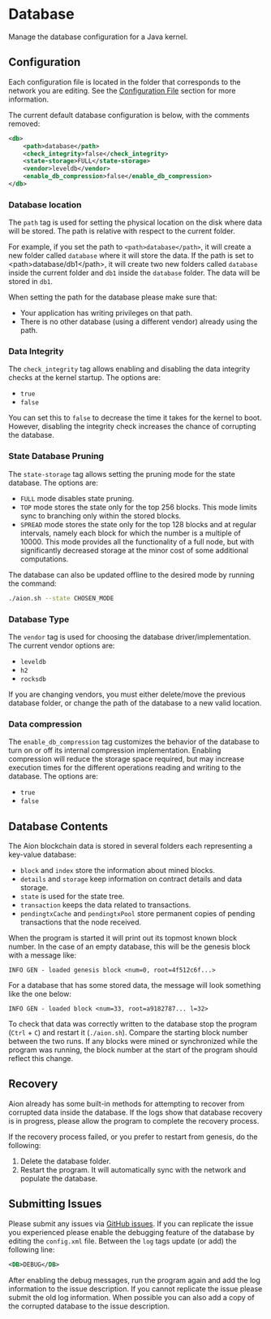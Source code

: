 # Database

Manage the database configuration for a Java kernel.

## Configuration

Each configuration file is located in the folder that corresponds to the network you are editing. See the [Configuration File](kernels/java/configuration-file) section for more information.

The current default database configuration is below, with the comments removed:

```xml
<db>
    <path>database</path>
    <check_integrity>false</check_integrity>
    <state-storage>FULL</state-storage>
    <vendor>leveldb</vendor>
    <enable_db_compression>false</enable_db_compression>
</db>
```

### Database location

The `path` tag is used for setting the physical location on the disk where data will be stored. The path is relative with respect to the current folder.

For example, if you set the path to `<path>database</path>`, it will create a new folder called `database` where it will store the data. If the path is set to \<path\>database/db1\</path\>, it will create two new folders called `database` inside the current folder and `db1` inside the `database` folder. The data will be stored in `db1`.

When setting the path for the database please make sure that:

- Your application has writing privileges on that path.
- There is no other database (using a different vendor) already using the path.

### Data Integrity

The `check_integrity` tag allows enabling and disabling the data integrity checks at the kernel startup. The options are:

- `true`
- `false`

You can set this to `false` to decrease the time it takes for the kernel to boot. However, disabling the integrity check increases the chance of corrupting the database.

### State Database Pruning

The `state-storage` tag allows setting the pruning mode for the state database. The options are:

- `FULL` mode disables state pruning.
- `TOP` mode stores the state only for the top 256 blocks. This mode limits sync to branching only within the stored blocks.
- `SPREAD` mode stores the state only for the top 128 blocks and at regular intervals, namely each block for which the number is a multiple of 10000. This mode provides all the functionality of a full node, but with significantly decreased storage at the minor cost of some additional computations.

The database can also be updated offline to the desired mode by running the command:

```bash
./aion.sh --state CHOSEN_MODE
```

### Database Type

The `vendor` tag is used for choosing the database driver/implementation. The current vendor options are:

- `leveldb`
- `h2`
- `rocksdb`

If you are changing vendors, you must either delete/move the previous database folder, or change the path of the database to a new valid location.

### Data compression

The `enable_db_compression` tag customizes the behavior of the database to turn on or off its internal compression implementation. Enabling compression will reduce the storage space required, but may increase execution times for the different operations reading and writing to the database. The options are:

- `true`
- `false`

## Database Contents

The Aion blockchain data is stored in several folders each representing a key-value database:

- `block` and `index` store the information about mined blocks.
- `details` and `storage` keep information on contract details and data storage.
- `state` is used for the state tree.
- `transaction` keeps the data related to transactions.
- `pendingtxCache` and `pendingtxPool` store permanent copies of pending transactions that the node received.

When the program is started it will print out its topmost known block number. In the case of an empty database, this will be the genesis block with a message like:

```text
INFO GEN - loaded genesis block <num=0, root=4f512c6f...>
```

For a database that has some stored data, the message will look something like the one below:

```text
INFO GEN - loaded block <num=33, root=a9182787... l=32>
```

To check that data was correctly written to the database stop the program (`Ctrl` + `C`) and restart it (`./aion.sh`). Compare the starting block number between the two runs. If any blocks were mined or synchronized while the program was running, the block number at the start of the program should reflect this change.

## Recovery

Aion already has some built-in methods for attempting to recover from corrupted data inside the database. If the logs show that database recovery is in progress, please allow the program to complete the recovery process.

If the recovery process failed, or you prefer to restart from genesis, do the following:

1. Delete the database folder.
2. Restart the program. It will automatically sync with the network and populate the database.

## Submitting Issues

Please submit any issues via [GitHub issues](https://github.com/aionnetwork/aion/issues). If you can replicate the issue you experienced please enable the debugging feature of the database by editing the `config.xml` file. Between the `log` tags update (or add) the following line:

```xml
<DB>DEBUG</DB>
```

After enabling the debug messages, run the program again and add the log information to the issue description. If you cannot replicate the issue please submit the old log information. When possible you can also add a copy of the corrupted database to the issue description.